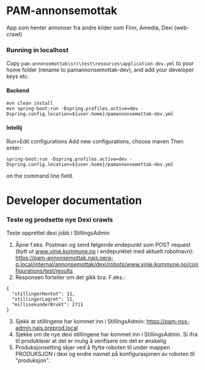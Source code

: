 # PAM-annonsemottak

App som henter annonser fra andre kilder som Finn, Amedia, Dexi (web-crawl)


### Running in localhost

Copy `pam-annonsemottak\src\test\resources\application-dev.yml` to your home folder (rename to pamannonsemottak-dev), and add your developer keys etc. 

#### Backend
```
mvn clean install
mvn spring-boot:run -Dspring.profiles.active=dev -Dspring.config.location=${user.home}/pamannonsemottak-dev.yml
```

#### Intellij
Run>Edit configurations
Add new configurations, choose maven
Then enter:
```
spring-boot:run -Dspring.profiles.active=dev -Dspring.config.location=${user.home}/pamannonsemottak-dev.yml
```
on the command line field. 

# Developer documentation

### Teste og prodsette nye Dexi crawls

Teste opprettet dexi jobb i StillingsAdmin
1.    Åpne f.eks. Postman og send følgende endepunkt som POST request (bytt ut www.vinje.kommune.no i endepunktet med aktuelt robotnavn): 
https://pam-annonsemottak.nais.oera-q.local/internal/annonsemottak/dexi/robots/www.vinje.kommune.no/configurations/test/results
2.    Responsen forteller om det gikk bra. F.eks.:
   ```
   {
     "stillingerHentet": 11,
     "stillingerLagret": 11,
     "millisekunderBrukt": 2711
   }
   ```
3.    Sjekk at stillingene har kommet inn i StillingsAdmin: https://pam-nss-admin.nais.preprod.local
4.    Sjekke om de nye dexi stillingene har kommet inn i StillingsAdmin. Si ifra til produkteier at det er mulig å verifisere om det er ønskelig
5.    Produksjonsetting skjer ved å flytte roboten til under mappen PRODUKSJON i dexi og endre navnet på konfigurasjonen av roboten til "produksjon".
